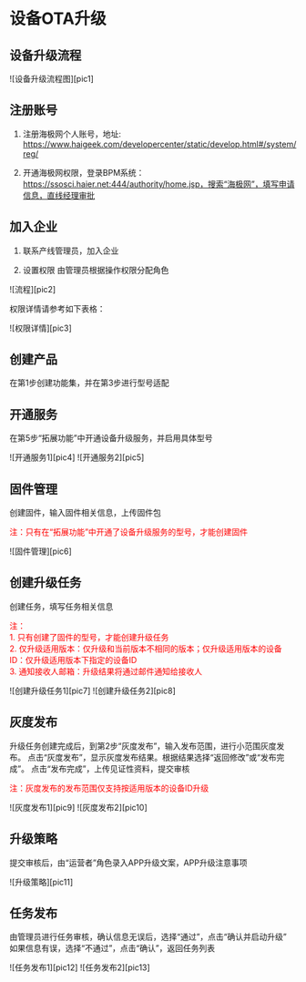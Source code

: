 # 设备OTA升级

## 设备升级流程

![设备升级流程图][pic1]

## 注册账号

1)	注册海极网个人账号，地址: 
	https://www.haigeek.com/developercenter/static/develop.html#/system/reg/

2)	开通海极网权限，登录BPM系统： 
	https://ssosci.haier.net:444/authority/home.jsp，搜索“海极网”，填写申请信息，直线经理审批


## 加入企业

1)	联系产线管理员，加入企业

2)	设置权限
由管理员根据操作权限分配角色

![流程][pic2]

权限详情请参考如下表格：

![权限详情][pic3]


## 创建产品

在第1步创建功能集，并在第3步进行型号适配


## 开通服务

在第5步“拓展功能”中开通设备升级服务，并启用具体型号

![开通服务1][pic4]
![开通服务2][pic5]


## 固件管理

创建固件，输入固件相关信息，上传固件包

<font color='red'> 注：只有在“拓展功能”中开通了设备升级服务的型号，才能创建固件 </font>

![固件管理][pic6]

## 创建升级任务

创建任务，填写任务相关信息

<font color='red'>
注：</br>
1.	只有创建了固件的型号，才能创建升级任务</br>2.	仅升级适用版本：仅升级和当前版本不相同的版本；仅升级适用版本的设备ID：仅升级适用版本下指定的设备ID </br>3.	通知接收人邮箱：升级结果将通过邮件通知给接收人</br>
 </font>

![创建升级任务1][pic7]
![创建升级任务2][pic8]

## 灰度发布

升级任务创建完成后，到第2步“灰度发布”，输入发布范围，进行小范围灰度发布。
点击“灰度发布”，显示灰度发布结果。根据结果选择“返回修改”或“发布完成”。
点击“发布完成”，上传见证性资料，提交审核

<font color='red'>
注：灰度发布的发布范围仅支持按适用版本的设备ID升级
 </font>

![灰度发布1][pic9]
![灰度发布2][pic10]


## 升级策略

提交审核后，由“运营者”角色录入APP升级文案，APP升级注意事项

![升级策略][pic11]


## 任务发布
由管理员进行任务审核，确认信息无误后，选择“通过”，点击“确认并启动升级”
如果信息有误，选择“不通过”，点击“确认”，返回任务列表

![任务发布1][pic12]
![任务发布2][pic13]




[^-^]:常用图片注释
[pic1]:../Device/_media/_OTA/pic1.png
[pic2]:../Device/_media/_OTA/pic2.png
[pic3]:../Device/_media/_OTA/pic3.png
[pic4]:../Device/_media/_OTA/pic4.png
[pic5]:../Device/_media/_OTA/pic5.png
[pic6]:../Device/_media/_OTA/pic6.png
[pic7]:../Device/_media/_OTA/pic7.png
[pic8]:../Device/_media/_OTA/pic8.png
[pic9]:../Device/_media/_OTA/pic9.png
[pic10]:../Device/_media/_OTA/pic10.png
[pic11]:../Device/_media/_OTA/pic11.png
[pic12]:../Device/_media/_OTA/pic12.png
[pic13]:../Device/_media/_OTA/pic13.png


